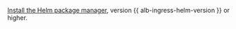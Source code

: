 [Install the Helm package manager](https://helm.sh/docs/intro/install/), version {{ alb-ingress-helm-version }} or higher.